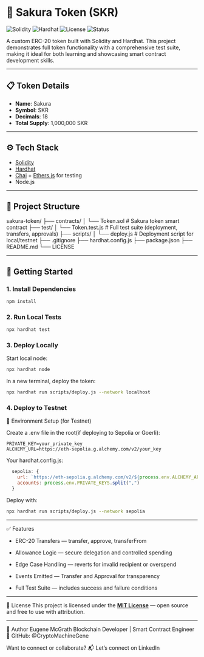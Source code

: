 # 🌸 Sakura Token (SKR)

![Solidity](https://img.shields.io/badge/Solidity-%5E0.8.0-blue.svg?logo=ethereum)
![Hardhat](https://img.shields.io/badge/Hardhat-Development-yellow.svg?logo=hardhat)
![License](https://img.shields.io/github/license/CryptoMachineGene/blockchainMentorship.svg)
![Status](https://img.shields.io/badge/Status-In%20Progress-orange.svg)

A custom ERC-20 token built with Solidity and Hardhat. This project demonstrates full token functionality with a comprehensive test suite, 
making it ideal for both learning and showcasing smart contract development skills.

---

## 📋 Token Details

- **Name**: Sakura  
- **Symbol**: SKR  
- **Decimals**: 18  
- **Total Supply**: 1,000,000 SKR  

---

## ⚙️ Tech Stack

- [Solidity](https://soliditylang.org/)
- [Hardhat](https://hardhat.org/)
- [Chai](https://www.chaijs.com/) + [Ethers.js](https://docs.ethers.org/v5/) for testing
- Node.js

---

## 📁 Project Structure

sakura-token/
├── contracts/
│ └── Token.sol # Sakura token smart contract
├── test/
│ └── Token.test.js # Full test suite (deployment, transfers, approvals)
├── scripts/
│ └── deploy.js # Deployment script for local/testnet
├── .gitignore
├── hardhat.config.js
├── package.json
├── README.md
└── LICENSE

---

## 🚀 Getting Started

### 1. Install Dependencies

```bash
npm install
```

### 2. Run Local Tests

```bash
npx hardhat test
```

### 3. Deploy Locally

Start local node:
```bash
npx hardhat node
```
In a new terminal, deploy the token:
```bash
npx hardhat run scripts/deploy.js --network localhost
```
### 4. Deploy to Testnet 
🔐 Environment Setup (for Testnet)

Create a .env file in the root(if deploying to Sepolia or Goerli):
```.env
PRIVATE_KEY=your_private_key
ALCHEMY_URL=https://eth-sepolia.g.alchemy.com/v2/your_key
```
Your hardhat.config.js:
```js file  
  sepolia: {
    url: `https://eth-sepolia.g.alchemy.com/v2/${process.env.ALCHEMY_API_KEY}`,
    accounts: process.env.PRIVATE_KEYS.split(",")
  }
```
Deploy with:

```bash
npx hardhat run scripts/deploy.js --network sepolia
```

---

✅ Features
- ERC-20 Transfers — transfer, approve, transferFrom

- Allowance Logic — secure delegation and controlled spending

- Edge Case Handling — reverts for invalid recipient or overspend

- Events Emitted — Transfer and Approval for transparency

- Full Test Suite — includes success and failure conditions

---

📝 License
This project is licensed under the [**MIT License**](https://opensource.org/licenses/MIT) — open source and free to use with attribution.

---

🧠 Author
Eugene McGrath
Blockchain Developer | Smart Contract Engineer
🔗 GitHub: @CryptoMachineGene

Want to connect or collaborate?
📬 Let’s connect on LinkedIn
